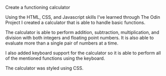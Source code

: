 Create a functioning calculator

Using the HTML, CSS, and Javascript skills I've learned through The Odin Project I created a calculator that is able to handle basic functions. 

The calculator is able to perform addition, subtraction, multiplication, and division with both integers and floating point numbers. It is also able to evaluate more than a single pair of numbers at a time. 

I also added keyboard support for the calculator so it is able to perform all of the mentioned functions using the keyboard. 

The calculator was styled using CSS. 
